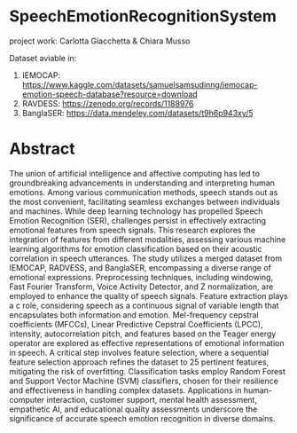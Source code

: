 # SpeechEmotionRecognitionSystem
project work: Carlotta Giacchetta &amp; Chiara Musso 

Dataset aviable in:
1) IEMOCAP: https://www.kaggle.com/datasets/samuelsamsudinng/iemocap-emotion-speech-database?resource=download
2) RAVDESS: https://zenodo.org/records/1188976
3) BanglaSER: https://data.mendeley.com/datasets/t9h6p943xy/5



# Abstract

The union of artificial intelligence and affective computing has led to groundbreaking advancements in understanding and interpreting human emotions. Among various communication methods, speech stands out as the most convenient, facilitating seamless exchanges between individuals and machines. While deep learning technology has propelled Speech Emotion Recognition (SER), challenges persist in effectively extracting emotional features from speech signals. This research explores the integration of features from different modalities, assessing various machine learning algorithms for emotion classification based on their acoustic correlation in speech utterances. The study utilizes a merged dataset from IEMOCAP, RADVESS, and BanglaSER, encompassing a diverse range of emotional expressions. Preprocessing techniques, including windowing, Fast Fourier Transform, Voice Activity Detector, and Z normalization, are employed to enhance the quality of speech signals. Feature extraction plays a c role, considering speech as a continuous signal of variable length that encapsulates both information and emotion. Mel-frequency cepstral coefficients (MFCCs), Linear Predictive Cepstral Coefficients (LPCC), intensity, autocorrelation pitch, and features based on the Teager energy operator are explored as effective representations of emotional information in speech. A critical step involves feature selection, where a sequential feature selection approach refines the dataset to 25 pertinent features, mitigating the risk of overfitting. Classification tasks employ Random Forest and Support Vector Machine (SVM) classifiers, chosen for their resilience and effectiveness in handling complex datasets. Applications in human-computer interaction, customer support, mental health assessment, empathetic AI, and educational quality assessments underscore the significance of accurate speech emotion recognition in diverse domains.
